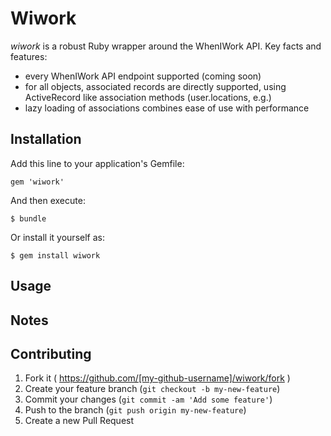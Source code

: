 # Wiwork

*wiwork* is a robust Ruby wrapper around the WhenIWork API. Key facts and features:

* every WhenIWork API endpoint supported (coming soon)
* for all objects, associated records are directly supported, using ActiveRecord like association methods (user.locations, e.g.)
* lazy loading of associations combines ease of use with performance

## Installation

Add this line to your application's Gemfile:

    gem 'wiwork'

And then execute:

    $ bundle

Or install it yourself as:

    $ gem install wiwork

## Usage

## Notes

## Contributing

1. Fork it ( https://github.com/[my-github-username]/wiwork/fork )
2. Create your feature branch (`git checkout -b my-new-feature`)
3. Commit your changes (`git commit -am 'Add some feature'`)
4. Push to the branch (`git push origin my-new-feature`)
5. Create a new Pull Request
